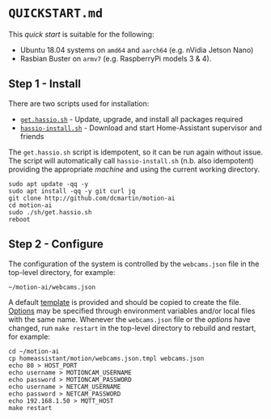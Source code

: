 # `QUICKSTART.md`
This _quick start_ is suitable for the following:

+ Ubuntu 18.04 systems on `amd64` and `aarch64` (e.g. nVidia Jetson Nano)
+ Rasbian Buster on `armv7` (e.g. RaspberryPi models 3 & 4).

## Step 1 - Install
There are two scripts used for installation:

+ [`get.hassio.sh`](https://raw.githubusercontent.com/dcmartin/motion-ai/master/sh/get.hassio.sh) - Update, upgrade, and install all packages required
+ [`hassio-install.sh`](https://raw.githubusercontent.com/dcmartin/motion-ai/master/sh/hassio-install.sh) - Download and start Home-Assistant supervisor and friends

The `get.hassio.sh` script is idempotent, so it can be run again without issue.  The script will automatically call `hassio-install.sh` (n.b. also idempotent) providing the
appropriate _machine_ and using the current working directory.

```
sudo apt update -qq -y
sudo apt install -qq -y git curl jq
git clone http://github.com/dcmartin/motion-ai
cd motion-ai
sudo ./sh/get.hassio.sh
reboot
```

## Step 2 - Configure
The configuration of the system is controlled by the `webcams.json` file in the top-level directory, for example:

```
~/motion-ai/webcams.json
```

A default [template](https://raw.githubusercontent.com/dcmartin/motion-ai/master/homeassistant/motion/webcams.json.tmpl) is provided and should be copied to create the file.
[Options](OPTIONS.md) may be specified through environment variables and/or local files with the same name. Whenever the `webcams.json` file or the _options_ have changed, run `make restart` in the top-level directory to rebuild and restart, for example:

```
cd ~/motion-ai
cp homeassistant/motion/webcams.json.tmpl webcams.json
echo 80 > HOST_PORT
echo username > MOTIONCAM_USERNAME
echo password > MOTIONCAM_PASSWORD
echo username > NETCAM_USERNAME
echo password > NETCAM_PASSWORD
echo 192.168.1.50 > MQTT_HOST
make restart
```

